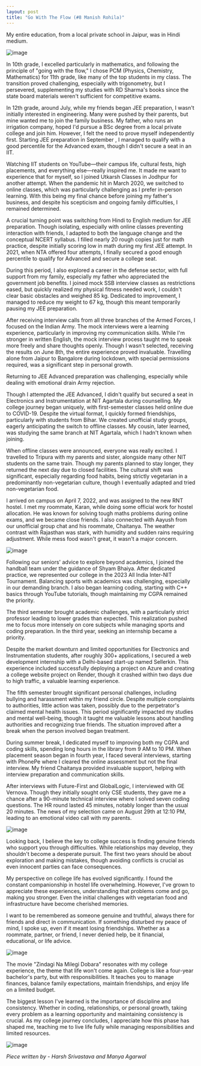 ```yaml
---
layout: post
title: "Go With The Flow (#8 Manish Rohila)"
---
```


My entire education, from a local private school in Jaipur, was in Hindi medium. 

![image](https://github.com/user-attachments/assets/2b6636cf-c019-48fd-9634-eb14cdf4f9d9)

In 10th grade, I excelled particularly in mathematics, and following the principle of "going with the flow," I chose PCM (Physics, Chemistry, Mathematics) for 11th grade, like many of the top students in my class. The transition proved challenging, especially with trigonometry, but I persevered, supplementing my studies with RD Sharma's books since the state board materials weren't sufficient for competitive exams.

In 12th grade, around July, while my friends began JEE preparation, I wasn't initially interested in engineering. Many were pushed by their parents, but mine wanted me to join the family business. My father, who runs an irrigation company, hoped I'd pursue a BSc degree from a local private college and join him. However, I felt the need to prove myself independently first. Starting JEE preparation in September , I managed to qualify with a good percentile for the Advanced exam, though I didn't secure a seat in an IIT.

Watching IIT students on YouTube—their campus life, cultural fests, high placements, and everything else—really inspired me. It made me want to experience that for myself, so I joined Utkarsh Classes in Jodhpur for another attempt. When the pandemic hit in March 2020, we switched to online classes, which was particularly challenging as I prefer in-person learning. With this being my final chance before joining my father's business, and despite his scepticism and ongoing family difficulties, I remained determined.

A crucial turning point was switching from Hindi to English medium for JEE preparation. Though isolating, especially with online classes preventing interaction with friends, I adapted to both the language change and the conceptual NCERT syllabus. I filled nearly 20 rough copies just for math practice, despite initially scoring low in math during my first JEE attempt. In 2021, when NTA offered four attempts, I finally secured a good enough percentile to qualify for Advanced and secure a college seat.

During this period, I also explored a career in the defense sector, with full support from my family, especially my father who appreciated the government job benefits. I joined mock SSB interview classes as restrictions eased, but quickly realized my physical fitness needed work, I couldn't clear basic obstacles and weighed 85 kg. Dedicated to improvement, I managed to reduce my weight to 67 kg, though this meant temporarily pausing my JEE preparation.

After receiving interview calls from all three branches of the Armed Forces, I focused on the Indian Army. The mock interviews were a learning experience, particularly in improving my communication skills. While I'm stronger in written English, the mock interview process taught me to speak more freely and share thoughts openly. Though I wasn't selected, receiving the results on June 8th, the entire experience proved invaluable. Travelling alone from Jaipur to Bangalore during lockdown, with special permissions required, was a significant step in personal growth.

Returning to JEE Advanced preparation was challenging, especially while dealing with emotional drain Army rejection.

Though I attempted the JEE Advanced, I didn't qualify but secured a seat in Electronics and Instrumentation at NIT Agartala during counselling. My college journey began uniquely, with first-semester classes held online due to COVID-19. Despite the virtual format, I quickly formed friendships, particularly with students from Bihar. We created unofficial study groups, eagerly anticipating the switch to offline classes. My cousin, later learned, was studying the same branch at NIT Agartala, which I hadn't known when joining.

When offline classes were announced, everyone was really excited. I travelled to Tripura with my parents and sister, alongside many other NIT students on the same train. Though my parents planned to stay longer, they returned the next day due to closed facilities. The cultural shift was significant, especially regarding food habits, being strictly vegetarian in a predominantly non-vegetarian culture, though I eventually adapted and tried non-vegetarian food.

I arrived on campus on April 7, 2022, and was assigned to the new RNT hostel. I met my roommate, Karan, while doing some official work for hostel allocation. He was known for solving tough maths problems during online exams, and we became close friends. I also connected with Aayush from our unofficial group chat and his roommate, Chaitanya. The weather contrast with Rajasthan was stark, with humidity and sudden rains requiring adjustment. While mess food wasn't great, it wasn't a major concern.

![image](https://github.com/user-attachments/assets/596ea765-0eb4-410c-b66a-5c3c06b66e81)

Following our seniors' advice to explore beyond academics, I joined the handball team under the guidance of Shyam Bhaiya. After dedicated practice, we represented our college in the 2023 All India Inter-NIT Tournament. Balancing sports with academics was challenging, especially in our demanding branch. I also began learning coding, starting with C++ basics through YouTube tutorials, though maintaining my CGPA remained the priority.

The third semester brought academic challenges, with a particularly strict professor leading to lower grades than expected. This realization pushed me to focus more intensely on core subjects while managing sports and coding preparation. In the third year, seeking an internship became a priority.

Despite the market downturn and limited opportunities for Electronics and Instrumentation students, after roughly 300+ applications, I secured a web development internship with a Delhi-based start-up named Sellerkin. This experience included successfully deploying a project on Azure and creating a college website project on Render, though it crashed within two days due to high traffic, a valuable learning experience.

The fifth semester brought significant personal challenges, including bullying and harassment within my friend circle. Despite multiple complaints to authorities, little action was taken, possibly due to the perpetrator's claimed mental health issues. This period significantly impacted my studies and mental well-being, though it taught me valuable lessons about handling authorities and recognizing true friends. The situation improved after a break when the person involved began treatment.

During summer break, I dedicated myself to improving both my CGPA and coding skills, spending long hours in the library from 9 AM to 10 PM. When placement season began in fourth year, I faced several interviews, starting with PhonePe where I cleared the online assessment but not the final interview. My friend Chaitanya provided invaluable support, helping with interview preparation and communication skills.

After interviews with Future-First and GlobalLogic, I interviewed with GE Vernova. Though they initially sought only CSE students, they gave me a chance after a 90-minute technical interview where I solved seven coding questions. The HR round lasted 45 minutes, notably longer than the usual 20 minutes. The news of my selection came on August 29th at 12:10 PM, leading to an emotional video call with my parents.

![image](https://github.com/user-attachments/assets/bc168fad-74f5-4101-8ca6-df7c0da30c32)

Looking back, I believe the key to college success is finding genuine friends who support you through difficulties. While relationships may develop, they shouldn't become a desperate pursuit. The first two years should be about exploration and making mistakes, though avoiding conflicts is crucial as even innocent parties can face consequences.

My perspective on college life has evolved significantly. I found the constant companionship in hostel life overwhelming. However, I've grown to appreciate these experiences, understanding that problems come and go, making you stronger. Even the initial challenges with vegetarian food and infrastructure have become cherished memories.

I want to be remembered as someone genuine and truthful, always there for friends and direct in communication. If something disturbed my peace of mind, I spoke up, even if it meant losing friendships. Whether as a roommate, partner, or friend, I never denied help, be it financial, educational, or life advice.

![image](https://github.com/user-attachments/assets/be88dbb1-4955-48f1-af61-8afbaec8003f)

The movie "Zindagi Na Milegi Dobara" resonates with my college experience, the theme that life won't come again. College is like a four-year bachelor's party, but with responsibilities. It teaches you to manage finances, balance family expectations, maintain friendships, and enjoy life on a limited budget.

The biggest lesson I've learned is the importance of discipline and consistency. Whether in coding, relationships, or personal growth, taking every problem as a learning opportunity and maintaining consistency is crucial. As my college journey concludes, I appreciate how this phase has shaped me, teaching me to live life fully while managing responsibilities and limited resources.

![image](https://github.com/user-attachments/assets/574f8c55-1ff5-4bc2-bab9-ee6eb25d543d)

_Piece written by - Harsh Srivastava and Manya Agarwal_
